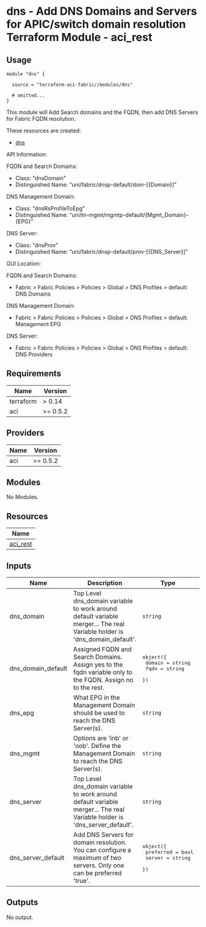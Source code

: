 # dns - Add DNS Domains and Servers for APIC/switch domain resolution Terraform Module - aci_rest

## Usage

```hcl
module "dns" {

  source = "terraform-aci-fabric//modules/dns"

  # omitted...
}
```

This module will Add Search domains and the FQDN, then add DNS Servers for Fabric FQDN resolution.

These resources are created:

* [dns](https://registry.terraform.io/providers/CiscoDevNet/aci/latest/docs/resources/rest)

API Information:

FQDN and Search Domains:

* Class: "dnsDomain"
* Distinguished Name: "uni/fabric/dnsp-default/dom-[{Domain}]"

DNS Management Domain:

* Class: "dnsRsProfileToEpg"
* Distinguished Name: "uni/tn-mgmt/mgmtp-default/{Mgmt_Domain}-{EPG}"

DNS Server:

* Class: "dnsProv"
* Distinguished Name: "uni/fabric/dnsp-default/prov-[{DNS_Server}]"

GUI Location:

FQDN and Search Domains:

* Fabric > Fabric Policies > Policies > Global > DNS Profiles > default: DNS Domains

DNS Management Domain:

* Fabric > Fabric Policies > Policies > Global > DNS Profiles > default: Management EPG

DNS Server:

* Fabric > Fabric Policies > Policies > Global > DNS Profiles > default: DNS Providers

<!-- BEGINNING OF PRE-COMMIT-TERRAFORM DOCS HOOK -->
## Requirements

| Name | Version |
|------|---------|
| terraform | > 0.14 |
| aci | >= 0.5.2 |

## Providers

| Name | Version |
|------|---------|
| aci | >= 0.5.2 |

## Modules

No Modules.

## Resources

| Name |
|------|
| [aci_rest](https://registry.terraform.io/providers/ciscodevnet/aci/0.5.2/docs/resources/rest) |

## Inputs

| Name | Description | Type | Default | Required |
|------|-------------|------|---------|:--------:|
| dns\_domain | Top Level dns\_domain variable to work around default variable merger... The real Variable holder is 'dns\_domain\_default'. | `string` | `""` | no |
| dns\_domain\_default | Assigned FQDN and Search Domains.  Assign yes to the fqdn variable only to the FQDN.  Assign no to the rest. | <pre>object({<br>    domain = string<br>    fqdn   = string<br>  })</pre> | <pre>{<br>  "domain": "example.com",<br>  "fqdn": "no"<br>}</pre> | no |
| dns\_epg | What EPG in the Management Domain should be used to reach the DNS Server(s). | `string` | `"default"` | no |
| dns\_mgmt | Options are 'inb' or 'oob'.  Define the Management Domain to reach the DNS Server(s). | `string` | `"oob"` | no |
| dns\_server | Top Level dns\_domain variable to work around default variable merger... The real Variable holder is 'dns\_server\_default'. | `string` | `""` | no |
| dns\_server\_default | Add DNS Servers for domain resolution.  You can configure a maximum of two servers.  Only one can be preferred 'true'. | <pre>object({<br>    preferred = bool<br>    server    = string<br>  })</pre> | <pre>{<br>  "preferred": false,<br>  "server": "198.18.1.1"<br>}</pre> | no |

## Outputs

No output.
<!-- END OF PRE-COMMIT-TERRAFORM DOCS HOOK -->

